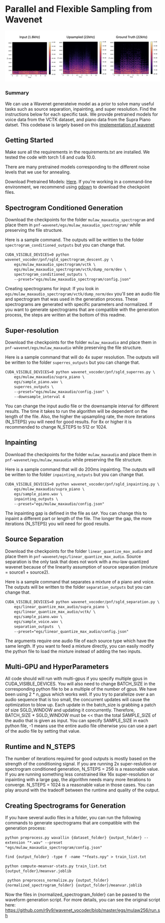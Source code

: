 # Parallel and Flexible Sampling from Wavenet
![alt text](../images/super_res_panel.png)

### Summary
We can use a Wavenet generateive model as a prior to solve many useful tasks such as source separation, inpainting, and super resolution. Find the instructions below for each specific task. We provide pretrained models for voice data from the VCTK dataset, and piano data from the Supra Piano datset. This codebase is largely based on this [implementation of wavenet](https://github.com/r9y9/wavenet_vocoder)

## Getting Started
Make sure all the requirements in the requirements.txt are installed. We tested the code with torch 1.6 and cuda 10.0.

There are many pretrained models corresponding to the different noise levels that we use for annealing.

Download Pretrained Models: [Here](https://drive.google.com/drive/folders/1zC_WzbweJqd63RRoRGm8yXOkBiFp3vsZ?usp=sharing). If you're working in a command-line environment, we recommend using [gdown](https://github.com/wkentaro/gdown) to download the checkpoint files.


## Spectrogram Conditioned Generation
Download the checkpoints for the folder `mulaw_maxaudio_spectrogram` and place them in `pnf-wavenet/egs/mulaw_maxaudio_spectrogram/` while preserving the file structure.

Here is a sample command. The outputs will be writtien to the folder `spectrogram_conditioned_outputs` but you can change that.
```
CUDA_VISIBLE_DEVICES=0 python wavenet_vocoder/pnf/sgld_spectrogram_descent.py \
    egs/mulaw_maxaudio_spectrogram/vctk \
    egs/mulaw_maxaudio_spectrogram/vctk/dump_norm/dev \
    spectrogram_conditioned_outputs \
    --preset="egs/mulaw_maxaudio_spectrogram/config.json"
```

Creating spectrograms for input: If you look in `egs/mulaw_maxaudio_spectrogram/vctk/dump_norm/dev` you'll see an audio file and spectrogram that was used in the generation process. These spectrograms are generated with specific parameters and normalized. If you want to generate spectrograms that are compatible with the generation process, the steps are written at the bottom of this readme.



## Super-resolution
Download the checkpoints for the folder `mulaw_maxaudio` and place them in `pnf-wavenet/egs/mulaw_maxaudio` while preserving the file structure.

Here is a sample command that will do 4x super resolution. The outputs will be written to the folder `superres_outputs` but you can change that. 
```
CUDA_VISIBLE_DEVICES=0 python wavenet_vocoder/pnf/sgld_superres.py \
    egs/mulaw_maxaudio/supra_piano \
    egs/sample_piano.wav \
    superres_outputs \
    --preset="egs/mulaw_maxaudio/config.json" \
    --downsample_interval 4
```

You can change the input audio file or the downsample interval for different results. The time it takes to run the algorithm will be dependent on the length of the file. Also, the higher the upsampling rate, the more iterations (N_STEPS) you will need for good results. For 8x or higher it is recommended to change N_STEPS to 512 or 1024.

## Inpainting
Download the checkpoints for the folder `mulaw_maxaudio` and place them in `pnf-wavenet/egs/mulaw_maxaudio` while preserving the file structure.

Here is a sample command that will do 200ms inpainting. The outputs will be written to the folder `inpainting_outputs` but you can change that. 
```
CUDA_VISIBLE_DEVICES=0 python wavenet_vocoder/pnf/sgld_inpainting.py \
    egs/mulaw_maxaudio/supra_piano \
    egs/sample_piano.wav \
    inpainting_outputs \
    --preset="egs/mulaw_maxaudio/config.json"
```
The inpainting gap is defined in the file as `GAP`. You can change this to inpaint a different part or length of the file. The longer the gap, the more iterations (N_STEPS) you will need for good results.

## Source Separation
Download the checkpoints for the folder `linear_quantize_max_audio` and place them in `pnf-wavenet/egs/linear_quantize_max_audio`. Source separation is the only task that does not work with a mu-law quantized wavenet because of the linearity assumption of source separation (mixture = source1 + source2).

Here is a sample command that separates a mixture of a piano and voice. The outputs will be written to the folder `separation_outputs` but you can change that.
```
CUDA_VISIBLE_DEVICES=0 python wavenet_vocoder/pnf/sgld_separation.py \
    egs/linear_quantize_max_audio/supra_piano \
    egs/linear_quantize_max_audio/vctk/ \
    egs/sample_piano.wav \
    egs/sample_voice.wav \
    separation_outputs  \
    --preset="egs/linear_quantize_max_audio/config.json"
```

The arguments require one audio file of each source type which have the same length. If you want to feed a mixture directly, you can easily modify the python file to load the mixture instead of adding the two inputs. 

## Multi-GPU and HyperParameters
All code should will run with multi-gpus if you specify multiple gpus in CUDA_VISIBLE_DEVICES. You will also need to change BATCH_SIZE in the corresponding python file to be a multiple of the number of gpus. We have been using 2 * n_gpus which works well. If you try to parallelize over a an audio sequence that is too small, the concurrent updates will cause the optimization to blow up. Each update in the batch_size is grabbing a patch of size SGLD_WINDOW and updating it concurrently. Therefore, BATCH_SIZE * SGLD_WINDOW must be << than the total SAMPLE_SIZE of the audio that is given as input. You can specify SAMPLE_SIZE in each python file, -1 means use the entire audio file otherwise you can use a part of the audio file by setting that value. 

## Runtime and N_STEPS
The number of iterations required for good outputs is mostly based on the strength of the conditioning signal. If you are running 2x super-reslution or spectrogram conditioned generation, N_STEPS = 256 is a reasonable value. If you are running something less constrained like 16x super-resolution or inpainting with a large gap, the algorithm needs many more iterations to converge. N_STEPS = 1024 is a reasonable value in those cases. You can play around with the tradeoff between the runtime and quality of the output. 


## Creating Spectrograms for Generation
If you have several audio files in a folder, you can run the following commands to generate spectrograms that are compatible with the generation process:

```
python preprocess.py wavallin {dataset_folder} {output_folder} --extension "*.wav" --preset "egs/mulaw_maxaudio_spectrogram/config.json" 
```

```
find {output_folder} -type f -name "*feats.npy" > train_list.txt
```

```
python compute-meanvar-stats.py train_list.txt {output_folder}/meanvar.joblib
```

```
 python preprocess_normalize.py {output_folder} {normalized_spectrogram_folder} {output_folder}/meanvar.joblib
 ```

 Now the files in {normalized_spectrogram_folder} can be passed to the waveform generation script. For more details, you can see the original script here: https://github.com/r9y9/wavenet_vocoder/blob/master/egs/mulaw256/run.sh
